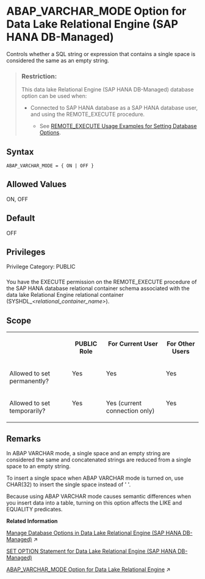 <!-- loiofd417eec6ec840f291da03d66ab3c773 -->

# ABAP\_VARCHAR\_MODE Option for Data Lake Relational Engine \(SAP HANA DB-Managed\)

Controls whether a SQL string or expression that contains a single space is considered the same as an empty string.



> ### Restriction:  
> This data lake Relational Engine \(SAP HANA DB-Managed\) database option can be used when:
> 
> -   Connected to SAP HANA database as a SAP HANA database user, and using the REMOTE\_EXECUTE procedure.
> 
>     -   See [REMOTE\_EXECUTE Usage Examples for Setting Database Options](remote-execute-usage-examples-for-setting-database-options-0023bea.md).



<a name="loiofd417eec6ec840f291da03d66ab3c773__section_vll_yg2_crb"/>

## Syntax

```
ABAP_VARCHAR_MODE = { ON | OFF }
```



<a name="loiofd417eec6ec840f291da03d66ab3c773__section_csy_yg2_crb"/>

## Allowed Values

ON, OFF



<a name="loiofd417eec6ec840f291da03d66ab3c773__section_irk_zg2_crb"/>

## Default

OFF



<a name="loiofd417eec6ec840f291da03d66ab3c773__section_m53_35v_cxb"/>

## Privileges

Privilege Category: PUBLIC



### 

You have the EXECUTE permission on the REMOTE\_EXECUTE procedure of the SAP HANA database relational container schema associated with the data lake Relational Engine relational container \(SYSHDL\_*<relational\_container\_name\>*\).



<a name="loiofd417eec6ec840f291da03d66ab3c773__section_b5b_knb_dxb"/>

## Scope


<table>
<tr>
<th valign="top">

 



</th>
<th valign="top">

PUBLIC Role



</th>
<th valign="top">

For Current User



</th>
<th valign="top">

For Other Users



</th>
</tr>
<tr>
<td valign="top">

Allowed to set permanently?



</td>
<td valign="top">

Yes



</td>
<td valign="top">

Yes



</td>
<td valign="top">

Yes



</td>
</tr>
<tr>
<td valign="top">

Allowed to set temporarily?



</td>
<td valign="top">

Yes



</td>
<td valign="top">

Yes \(current connection only\)



</td>
<td valign="top">

Yes



</td>
</tr>
</table>



<a name="loiofd417eec6ec840f291da03d66ab3c773__section_kzp_ch2_crb"/>

## Remarks

In ABAP VARCHAR mode, a single space and an empty string are considered the same and concatenated strings are reduced from a single space to an empty string.

To insert a single space when ABAP VARCHAR mode is turned on, use CHAR\(32\) to insert the single space instead of ' '.

Because using ABAP VARCHAR mode causes semantic differences when you insert data into a table, turning on this option affects the LIKE and EQUALITY predicates.

**Related Information**  


[Manage Database Options in Data Lake Relational Engine (SAP HANA DB-Managed)](https://help.sap.com/viewer/9220e7fec0fe4503b5c5a6e21d584e63/2023_1_QRC/en-US/964f12eb2961478b8205f5bfd8ee2ec6.html "Data lake Relational Engine database options are configurable settings that change the way the data lake Relational Engine database behaves or performs.") :arrow_upper_right:

[SET OPTION Statement for Data Lake Relational Engine \(SAP HANA DB-Managed\)](../030-sql-statements/set-option-statement-for-data-lake-relational-engine-sap-hana-db-managed-84a37a4.md "Changes options that affect the behavior of the database and its compatibility with Transact-SQL. Setting the value of an option can change the behavior for all users or an individual user, in either a temporary or permanent scope.")

[ABAP_VARCHAR_MODE Option for Data Lake Relational Engine](https://help.sap.com/viewer/19b3964099384f178ad08f2d348232a9/2023_1_QRC/en-US/62acec57c05b463ca9add28e6bf066e2.html "Controls whether a SQL string or expression that contains a single space is considered the same as an empty string.") :arrow_upper_right:

